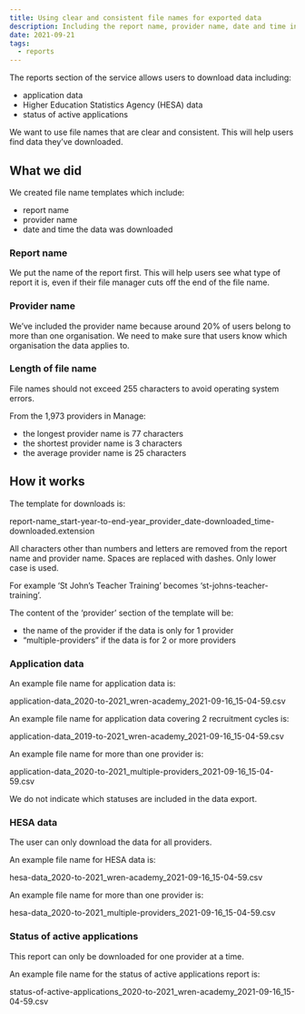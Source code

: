 ```yaml
---
title: Using clear and consistent file names for exported data
description: Including the report name, provider name, date and time in the file name to help users find data they’ve downloaded
date: 2021-09-21
tags:
  - reports
---
```


The reports section of the service allows users to download data including:

- application data
- Higher Education Statistics Agency (HESA) data
- status of active applications

We want to use file names that are clear and consistent. This will help users find data they’ve downloaded.

## What we did

We created file name templates which include:

- report name
- provider name
- date and time the data was downloaded

### Report name

We put the name of the report first. This will help users see what type of report it is, even if their file manager cuts off the end of the file name.

### Provider name

We’ve included the provider name because around 20% of users belong to more than one organisation. We need to make sure that users know which organisation the data applies to.

### Length of file name

File names should not exceed 255 characters to avoid operating system errors.

From the 1,973 providers in Manage:

- the longest provider name is 77 characters
- the shortest provider name is 3 characters
- the average provider name is 25 characters

## How it works

The template for downloads is:

report-name_start-year-to-end-year_provider_date-downloaded_time-downloaded.extension

All characters other than numbers and letters are removed from the report name and provider name. Spaces are replaced with dashes. Only lower case is used.

For example ‘St John’s Teacher Training’ becomes ‘st-johns-teacher-training’.

The content of the ‘provider’ section of the template will be:

- the name of the provider if the data is only for 1 provider
- “multiple-providers” if the data is for 2 or more providers

### Application data

An example file name for application data is:

application-data_2020-to-2021_wren-academy_2021-09-16_15-04-59.csv

An example file name for application data covering 2 recruitment cycles is:

application-data_2019-to-2021_wren-academy_2021-09-16_15-04-59.csv

An example file name for more than one provider is:

application-data_2020-to-2021_multiple-providers_2021-09-16_15-04-59.csv

We do not indicate which statuses are included in the data export.

### HESA data

The user can only download the data for all providers.

An example file name for HESA data is:

hesa-data_2020-to-2021_wren-academy_2021-09-16_15-04-59.csv

An example file name for more than one provider is:

hesa-data_2020-to-2021_multiple-providers_2021-09-16_15-04-59.csv

### Status of active applications

This report can only be downloaded for one provider at a time.

An example file name for the status of active applications report is:

status-of-active-applications_2020-to-2021_wren-academy_2021-09-16_15-04-59.csv

